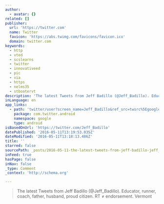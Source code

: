 ```yaml
---
author:
  - avatar: {}
related: []
publisher:
  url: 'https://twitter.com'
  name: Twitter
  favicon: 'https://abs.twimg.com/favicons/favicon.ico'
  domain: twitter.com
keywords:
  - http
  - vted
  - scslearns
  - twitter
  - innovativeed
  - pic
  - via
  - https
  - nelms35
  - stboatervt
description: 'The latest Tweets from Jeff Badillo (@Jeff_Badillo). Educator, runner, coach, father, husband, proud citizen. RT ≠ endorsement. Vermont'
inLanguage: en
app_links:
  - path: 'twitter/user?screen_name=Jeff_Badillo&ref_src=twsrc%5Egoogle%7Ctwcamp%5Eandroidseo%7Ctwgr%5Eprofile'
    package: com.twitter.android
    namespace: google
    type: android
isBasedOnUrl: 'https://twitter.com/Jeff_Badillo'
datePublished: '2016-05-11T13:19:53.035Z'
dateModified: '2016-05-11T13:18:13.486Z'
title: ''
starred: false
sourcePath: _posts/2016-05-11-the-latest-tweets-from-jeff-badillo-jeff_badillo-educato.md
inFeed: true
hasPage: false
inNav: false
_type: Comment
_context: 'http://schema.org'

---
```

> The latest Tweets from Jeff Badillo (@Jeff\_Badillo). Educator, runner, coach, father, husband, proud citizen. RT ≠ endorsement. Vermont